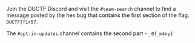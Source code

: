 Join the DUCTF Discord and visit the `#team-search` channel to find a message posted by the hex bug that contains the first section of the flag. `DUCTF{f1r57`.

The `#opt-in-updates` channel contains the second part - `_0f_m4ny}`

